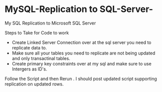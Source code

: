 # MySQL-Replication to SQL-Server-


My SQL Replication to Microsoft SQL Server

Steps to Take for Code to work

- Create Linked Server Connection over at the sql server you need to replicate data to. 
- Make sure all your tables you need to replicate are not being updated and only transactinal tables.
- Create primary key constraints over at my sql and make sure to use Intergers as ID's. 


Follow the Script and then Rerun . I should post updated script supporting replication on updated rows.




